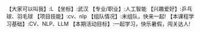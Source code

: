 【大家可以叫我】:L
【坐标】:武汉
【专业/职业】:人工智能
【兴趣爱好】:乒乓球、羽毛球
【项目技能】:cv、nlp
【组队情况】:未组队，快来一起!
【本课程学习基础】:CV、NLP、LLM
【本期活动目标】:一起学习，快乐暑假，闯关达人!